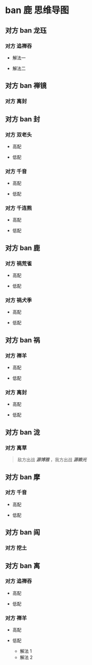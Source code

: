 # ban 鹿 思维导图

## 对方 ban 龙珏

### 对方 追禅吞

- 解法一

  <ShikigamiGroupRow
    :args1="['禅心云外镜', '鬼王酒吞童子', '流光追月神', ['时曜泷夜叉姬', '泷'], '任意']"
    :args2="['禅心云外镜', '鬼王酒吞童子', '流光追月神', '季', ['鬼金羊', '面灵气', '大夜摩天阎魔']]"
  />

- 解法二

  <ShikigamiGroupRow
    :args1="['禅心云外镜', '鬼王酒吞童子', '流光追月神', ['时曜泷夜叉姬', '泷'], '任意']"
    :args2="['神启荒', '封阳君', '帝释天', '千姬', '面灵气']"
  />

## 对方 ban 禅镜

### 对方 离封

<ShikigamiGroupRow
  :args1="['不知火', '封阳君', ['初翎山风', '猫川', '祸津神'], ['大夜摩天阎魔', '心狩鬼女红叶'], '任意']"
  :args2="['神启荒', '封阳君', '祸津神', '泷', '孔雀明王']"
  oname1='源博雅'
/>

## 对方 ban 封

### 对方 双老头

- 高配

  <ShikigamiGroupRow
      :args1="['晨晖惠比寿', '晨晖惠比寿', ['云外镜', '大夜摩天阎魔', '阎魔'], ['神酿星熊童子', '龙珏', '须佐之男'], '任意']"
      :args2="'鬼金羊|不知火|纺愿缘结神|麓铭大岳丸,遥念烟烟罗,祸津神|坂田银时,阎魔,神酿星熊童子,荒川之主,猫川'"
  />

- 低配

  <ShikigamiGroupRow
    :args1="['晨晖惠比寿', '晨晖惠比寿', ['云外镜', '大夜摩天阎魔', '阎魔'], ['神酿星熊童子', '龙珏', '须佐之男'], '任意']"
    :args2="['神启荒', '言灵', ['祸津神', '大夜摩天阎魔', '阎魔'], ['遥念烟烟罗', '御馔津'], ['神酿星熊童子', '入内雀', '彼岸花']]"
  />

### 对方 千音

- 高配

  <ShikigamiGroupRow
    :args1="['鲸汐千姬', '初音未来', ['龙珏', '泷'], ['龙吟铃鹿御前', '苍风一目连'], '任意']"
    :args2="['鬼金羊', '祸津神', '季', '天剑韧心鬼切', ['铃彦姬', '神酿星熊童子', '纺愿缘结神']]"
  />

- 低配

  <ShikigamiGroupRow
    :args1="['鲸汐千姬', '初音未来', ['龙珏', '泷'], ['龙吟铃鹿御前', '苍风一目连'], '任意']"
    :args2="['神启荒', '言灵', '入内雀', ['泷', '天剑韧心鬼切'], '神酿星熊童子']"
  />

### 对方 千连熊

- 高配

  <ShikigamiGroupRow
    :args1="['千姬', '一目连', '神酿星熊童子', ['云外镜', '鬼王酒吞童子'], ['龙珏', '大天狗', '心狩鬼女红叶']]"
    :args2="['鬼金羊', '鬼王酒吞童子', '禅心云外镜', '一目连', '荒川之主']"
  />

- 低配

  <ShikigamiGroupRow
    :args1="['千姬', '一目连', '神酿星熊童子', ['云外镜', '鬼王酒吞童子'], ['龙珏', '大天狗', '心狩鬼女红叶']]"
    :args2="['神启荒', '言灵', '祸津神', '（木魅）入内雀', ['天剑韧心鬼切', '阎魔']]"
  />

## 对方 ban 鹿

### 对方 祸荒雀

- 高配
  <ShikigamiGroupRow
    :args1="['神启荒', '祸津神', '入内雀', '鲸汐千姬', ['言灵', '神酿星熊童子', '封阳君', '大夜摩天阎魔']]"
    :args2="['鬼金羊', '禅心云外镜', '泷', '遥念烟烟罗', ['大夜摩天阎魔', '巡音流歌', '须佐之男']]"
  />

- 低配
  <ShikigamiGroupRow
    :args1="['神启荒', '祸津神', '入内雀', '鲸汐千姬', ['言灵', '神酿星熊童子', '封阳君', '大夜摩天阎魔']]"
    :args2="['神启荒', '入内雀', '禅心云外镜', '流光追月神', ['封阳君', '言灵', '大夜摩天阎魔']]"
  />

### 对方 祸犬季

- 高配
  <ShikigamiGroupRow
    :args1="['祸津神', '心友犬神', '季', '鬼金羊', '未知']"
    :args2="['鬼金羊', ['流光追月神', '禅心云外镜'],  ['初音未来', '泷'], '麓铭大岳丸',  ['大夜摩天阎魔', '匣中少女']]"
  />

- 低配
  <ShikigamiGroupRow
    :args1="['祸津神', '心友犬神', '季', '鬼金羊', '未知']"
    :args2="['神启荒', '祸津神', '入内雀', '铃彦姬', ['御馔津', '大夜摩天阎魔']]"
  />

## 对方 ban 祸

### 对方 禅羊

- 高配
  <ShikigamiGroupRow
    :args1="['禅心云外镜', '鬼金羊', ['铃鹿御前', '鬼王酒吞童子', '泷'], ['须佐之男', '初音未来', '阎魔'], '任意']"
    :args2="['禅心云外镜', '鬼金羊', '铃鹿御前', ['阎魔', '鬼王酒吞童子'], ['心友犬神', '泷', '神启荒', '月读']]"
  />

- 低配

  <ShikigamiGroupRow
    :args1="['禅心云外镜', '鬼金羊', ['铃鹿御前', '鬼王酒吞童子', '泷'], ['须佐之男', '初音未来', '遥念烟烟罗'], '任意']"
    :args2="['神启荒', '帝释天', '封阳君', ['晨晖惠比寿', '千姬'], ['大夜摩天阎魔', '神启荒']]"
  />

### 对方 离封

- 高配
  <ShikigamiGroupRow
    :args1="['不知火', '封阳君', '猫川', ['白藏主', '一目连','初翎山风'],  '任意']"
    :args2="['禅心云外镜', '鬼金羊', '鬼王酒吞童子', '天剑韧心鬼切', ['泷', '心友犬神', '神启荒']]"
  />

- 低配
  <ShikigamiGroupRow
    :args1="['不知火', '封阳君', '猫川', ['白藏主', '一目连','初翎山风'],  '任意']"
    :args2="['禅心云外镜', '鬼王酒吞童子', '流光追月神', ['遥念烟烟罗', '一目连'], ['心友犬神', '神启荒', '天剑韧心鬼切']]"
  />

## 对方 ban 泷

### 对方 离草

<ShikigamiGroupRow
  :args1="['不知火', '渺念萤草', '妖琴师', '八岐大蛇', '任意']"
  :args2="['不知火', '祸津神', '铃彦姬', ['初翎山风', '骁浪荒川之主'], ['阎魔', '大夜摩天阎魔', '神酿星熊童子']]"
/>

> 敌方出战 **_源博雅_** ，我方出战 **_源赖光_**

## 对方 ban 摩

### 对方 千音

- 高配

  <ShikigamiGroupRow
    :args1="['鲸汐千姬', '初音未来', ['龙珏', '泷'], ['龙吟铃鹿御前', '苍风一目连'], '任意']"
    :args2="['鬼金羊', '祸津神', '季', '天剑韧心鬼切', ['铃彦姬', '神酿星熊童子', '纺愿缘结神']]"
  />

- 低配

  <ShikigamiGroupRow
    :args1="['鲸汐千姬', '初音未来', ['龙珏', '泷'], ['龙吟铃鹿御前', '苍风一目连'], '任意']"
    :args2="['神启荒', '言灵', '入内雀', ['泷', '天剑韧心鬼切'], '神酿星熊童子']"
  />

## 对方 ban 阎

### 对方 挖土

<ShikigamiGroupRow
  :args1="['因幡辉夜姬', '八岐大蛇', '妖琴师', ['龙珏', '天照', '时曜泷夜叉姬'], '任意']"
  :args2="['神启荒', '入内雀', '泷', ['遥念烟烟罗', '祸津神', '闻人翊悬'], ['大夜摩天阎魔', '神酿星熊童子', '铃彦姬', '龙珏']]"
/>

## 对方 ban 离

### 对方 追禅吞

- 高配

  <ShikigamiGroupRow
    :args1="['禅心云外镜', '鬼王酒吞童子', '流光追月神', ['时曜泷夜叉姬', '泷', '龙珏'], '任意']"
    :args2="['禅心云外镜', '鬼王酒吞童子', '流光追月神', '季', ['鬼金羊', '面灵气', '大夜摩天阎魔']]"
  />

- 低配

  <ShikigamiGroupRow
    :args1="['禅心云外镜', '鬼王酒吞童子', '流光追月神', ['时曜泷夜叉姬', '泷'], '任意']"
    :args2="['神启荒', '封阳君', '帝释天', '千姬', '面灵气']"
  />

### 对方 禅羊

- 高配
  <ShikigamiGroupRow
    :args1="['禅心云外镜', '鬼金羊', ['铃鹿御前', '鬼王酒吞童子', '泷'], ['须佐之男', '初音未来', '阎魔'], '任意']"
    :args2="['禅心云外镜', '鬼金羊', '铃鹿御前', ['阎魔', '鬼王酒吞童子'], ['心友犬神', '泷', '神启荒', '月读']]"
  />

- 低配

  - 解法 1
    <ShikigamiGroupRow
      :args1="['禅心云外镜', '鬼金羊', ['铃鹿御前', '鬼王酒吞童子', '泷'], ['须佐之男', '初音未来', '阎魔'], '任意']"
      :args2="['禅心云外镜', '鬼王酒吞童子', '流光追月神', ['龙吟铃鹿御前', '神启荒'], ['祸津神', '面灵气', '御馔津']]"
    />
  - 解法 2
    <ShikigamiGroupRow
      :args1="['禅心云外镜', '鬼金羊', ['铃鹿御前', '鬼王酒吞童子', '泷'], ['须佐之男', '初音未来', '遥念烟烟罗'], '任意']"
      :args2="['神启荒', '帝释天', '封阳君', ['晨晖惠比寿', '千姬'], ['大夜摩天阎魔', '面灵气']]"
    />
